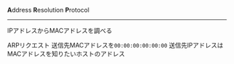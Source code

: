 **A**ddress **R**esolution **P**rotocol

---

IPアドレスからMACアドレスを調べる

ARPリクエスト
	送信先MACアドレスを`00:00:00:00:00:00`
	送信先IPアドレスはMACアドレスを知りたいホストのアドレス